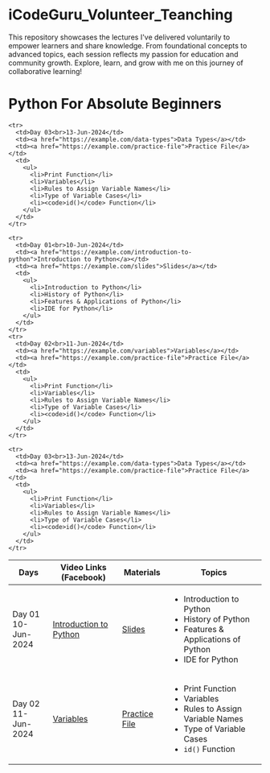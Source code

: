 # iCodeGuru_Volunteer_Teanching
This repository showcases the lectures I've delivered voluntarily to empower learners and share knowledge. From foundational concepts to advanced topics, each session reflects my passion for education and community growth. Explore, learn, and grow with me on this journey of collaborative learning! 

# Python For Absolute Beginners


<table>
  <thead>
    <tr>
      <th>Days</th>
      <th>Video Links (Facebook)</th>
      <th>Materials</th>
      <th>Topics</th>
    </tr>
  </thead>
  <tbody>
    <tr>
      <td>Day 01<br>10-Jun-2024</td>
      <td><a href="https://example.com/introduction-to-python">Introduction to Python</a></td>
      <td><a href="https://example.com/slides">Slides</a></td>
      <td>
        <ul>
          <li>Introduction to Python</li>
          <li>History of Python</li>
          <li>Features & Applications of Python</li>
          <li>IDE for Python</li>
        </ul>
      </td>
    </tr>
    <tr>
      <td>Day 02<br>11-Jun-2024</td>
      <td><a href="https://example.com/variables">Variables</a></td>
      <td><a href="https://example.com/practice-file">Practice File</a></td>
      <td>
        <ul>
          <li>Print Function</li>
          <li>Variables</li>
          <li>Rules to Assign Variable Names</li>
          <li>Type of Variable Cases</li>
          <li><code>id()</code> Function</li>
        </ul>
      </td>
    </tr>
    
    <tr>
      <td>Day 03<br>13-Jun-2024</td>
      <td><a href="https://example.com/data-types">Data Types</a></td>
      <td><a href="https://example.com/practice-file">Practice File</a></td>
      <td>
        <ul>
          <li>Print Function</li>
          <li>Variables</li>
          <li>Rules to Assign Variable Names</li>
          <li>Type of Variable Cases</li>
          <li><code>id()</code> Function</li>
        </ul>
      </td>
    </tr>

    <tr>
      <td>Day 01<br>10-Jun-2024</td>
      <td><a href="https://example.com/introduction-to-python">Introduction to Python</a></td>
      <td><a href="https://example.com/slides">Slides</a></td>
      <td>
        <ul>
          <li>Introduction to Python</li>
          <li>History of Python</li>
          <li>Features & Applications of Python</li>
          <li>IDE for Python</li>
        </ul>
      </td>
    </tr>
    <tr>
      <td>Day 02<br>11-Jun-2024</td>
      <td><a href="https://example.com/variables">Variables</a></td>
      <td><a href="https://example.com/practice-file">Practice File</a></td>
      <td>
        <ul>
          <li>Print Function</li>
          <li>Variables</li>
          <li>Rules to Assign Variable Names</li>
          <li>Type of Variable Cases</li>
          <li><code>id()</code> Function</li>
        </ul>
      </td>
    </tr>
    
    <tr>
      <td>Day 03<br>13-Jun-2024</td>
      <td><a href="https://example.com/data-types">Data Types</a></td>
      <td><a href="https://example.com/practice-file">Practice File</a></td>
      <td>
        <ul>
          <li>Print Function</li>
          <li>Variables</li>
          <li>Rules to Assign Variable Names</li>
          <li>Type of Variable Cases</li>
          <li><code>id()</code> Function</li>
        </ul>
      </td>
    </tr>
  </tbody>
</table>
